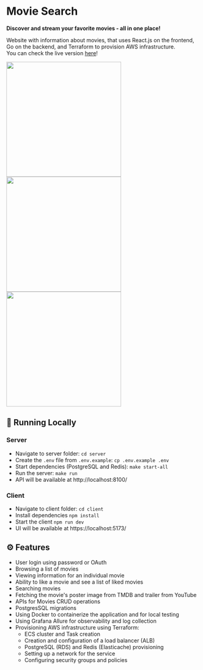# Movie Search
**Discover and stream your favorite movies - all in one place!**

Website with information about movies, that uses React.js on the frontend, Go on the backend, and Terraform to provision AWS infrastructure.    
You can check the live version [here](https://ms.martishin.com/)!  

<p>
  <img width="300" src="https://github.com/user-attachments/assets/edf425e3-dc2c-4006-a7ed-3a15d5f0d8e0" />
  <img width="300" src="https://github.com/user-attachments/assets/b8ffe155-b31b-4cf1-9578-71973a54f083" />
  <img width="300" src="https://github.com/user-attachments/assets/c05b16a1-6a6e-446b-b808-bbe50e6f97b8" />
</p>

## 🚀 Running Locally
### Server
* Navigate to server folder: `cd server`
* Create the `.env` file from `.env.example`: `cp .env.example .env`
* Start dependencies (PostgreSQL and Redis): `make start-all`
* Run the server: `make run`
* API will be available at http://localhost:8100/
### Client
* Navigate to client folder: `cd client`
* Install dependencies `npm install`
* Start the client `npm run dev`
* UI will be available at https://localhost:5173/

## ⚙️ Features
* User login using password or OAuth
* Browsing a list of movies
* Viewing information for an individual movie
* Ability to like a movie and see a list of liked movies
* Searching movies
* Fetching the movie's poster image from TMDB and trailer from YouTube
* APIs for Movies CRUD operations
* PostgresSQL migrations
* Using Docker to containerize the application and for local testing
* Using Grafana Allure for observability and log collection
* Provisioning AWS infrastructure using Terraform:
  * ECS cluster and Task creation
  * Creation and configuration of a load balancer (ALB) 
  * PostgreSQL (RDS) and Redis (Elasticache) provisioning
  * Setting up a network for the service
  * Configuring security groups and policies
